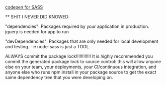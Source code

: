 [codepen for SASS](https://codepen.io/wolfinator/pen/zYJqGRw)

** SHIT I NEVER DID KNOWED:

"dependencies": Packages required by your application in production. 
	jquery is needed for app to run

"devDependencies": Packages that are only needed for local development and testing.
	-ie node-sass is just a TOOL

ALWAYS commit the package lock!!!!!!!!!!!!
It is highly recommended you commit the generated package lock to source control: this will allow anyone else on your team, your deployments, your CI/continuous integration, and anyone else who runs npm install in your package source to get the exact same dependency tree that you were developing on.
